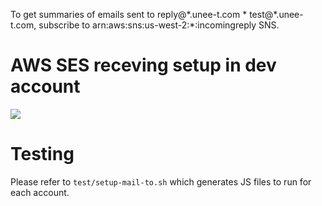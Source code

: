 To get summaries of emails sent to reply@\*.unee-t.com * test@\*.unee-t.com, subscribe to arn:aws:sns:us-west-2:\*:incomingreply SNS.

# AWS SES receving setup in dev account

<img src=https://media.dev.unee-t.com/2018-09-13/reply.png>

# Testing

Please refer to `test/setup-mail-to.sh` which generates JS files to run for each account.
